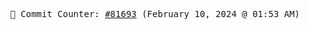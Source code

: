 <p align="center">
    <samp>
        📮 Commit Counter: <a href="https://github.com/Javascript-void0/Javascript-void0/commits/main">#81693</a> (February 10, 2024 @ 01:53 AM)
    </samp>
</p>
